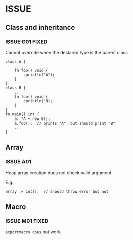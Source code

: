 ﻿# ISSUE

## Class and inheritance

### ~~ISSUE C01~~ FIXED
Cannot override when the declared type is the parent class
```
class A {
    ...
    fn foo() void {
        cprintln("A");
    }
}
class B {
    ...
    fn foo() void {
        cprintln("B);
    }
}
fn main() int {
    a: *A = new B();
    a.foo();  // prints "A", but should print "B"
    ...
}
```

## Array

### ISSUE A01
Heap array creation does not check valid argument.

E.g.
```
array := int[];  // should throw error but not
```

## Macro

### ~~ISSUE M01~~ FIXED
`exportmacro does` not work
